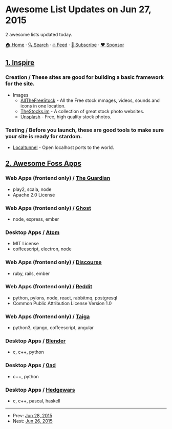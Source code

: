 # Awesome List Updates on Jun 27, 2015

2 awesome lists updated today.

[🏠 Home](/README.md) · [🔍 Search](https://www.trackawesomelist.com/search/) · [🔥 Feed](https://www.trackawesomelist.com/rss.xml) · [📮 Subscribe](https://trackawesomelist.us17.list-manage.com/subscribe?u=d2f0117aa829c83a63ec63c2f&id=36a103854c) · [❤️  Sponsor](https://github.com/sponsors/theowenyoung)



## [1. Inspire](/content/noahbuscher/inspire/README.md)

### Creation / These sites are good for building a basic framework for the site.

*   Images
    *   [AllTheFreeStock](http://allthefreestock.com/) - All the Free stock mmages, videos, sounds and icons in one location.
    *   [TheStocks.im](http://thestocks.im) - A collection of great stock photo websites.
    *   [Unsplash](https://unsplash.com) - Free, high quality stock photos.

### Testing / Before you launch, these are good tools to make sure your site is ready for stardom.

*   [Localtunnel](http://localtunnel.me) - Open localhost ports to the world.

## [2. Awesome Foss Apps](/content/DataDaoDe/awesome-foss-apps/README.md)

### Web Apps (frontend only) / [The Guardian](https://github.com/guardian/frontend)

*   play2, scala, node
*   Apache 2.0 License

### Web Apps (frontend only) / [Ghost](https://github.com/TryGhost/Ghost)

*   node, express, ember

### Desktop Apps / [Atom](https://github.com/atom/atom)

*   MIT License
*   coffeescript, electron, node

### Web Apps (frontend only) / [Discourse](https://github.com/discourse/discourse)

*   ruby, rails, ember

### Web Apps (frontend only) / [Reddit](https://github.com/reddit)

*   python, pylons, node, react, rabbitmq, postgresql
*   Common Public Attribution License Version 1.0

### Web Apps (frontend only) / [Taiga](https://github.com/taigaio)

*   python3, django, coffeescript, angular

### Desktop Apps / [Blender](http://www.blender.org/download/)

*   c, c++, python

### Desktop Apps / [0ad](https://github.com/0ad/0ad)

*   c++, python

### Desktop Apps / [Hedgewars](https://github.com/hedgewars/hw)

*   c, c++, pascal, haskell

---

- Prev: [Jun 28, 2015](/content/2015/06/28/README.md)
- Next: [Jun 26, 2015](/content/2015/06/26/README.md)